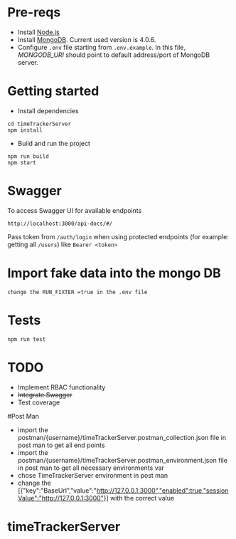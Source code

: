 
# Pre-reqs
- Install [Node.js](https://nodejs.org/en/)
- Install [MongoDB](https://www.mongodb.com/download-center/community). Current used version is 4.0.6.
- Configure `.env` file starting from `.env.example`. In this file, *MONGODB_URI* should point to default address/port of MongoDB server. 

# Getting started

- Install dependencies
```
cd timeTrackerServer
npm install
```

- Build and run the project
```
npm run build
npm start
```

# Swagger
To access Swagger UI for available endpoints
```
http://localhost:3000/api-docs/#/
```
Pass token from `/auth/login` when using protected endpoints (for example: getting all `/users`) like `Bearer <token>`

# Import fake data into the mongo DB
```
change the RUN_FIXTER =true in the .env file 
```

# Tests
```
npm run test
```

# TODO
- Implement RBAC functionality
- ~~Integrate Swagger~~
- Test coverage

#Post Man
- import the postman/{username}/timeTrackerServer.postman_collection.json file in post man to get all end points
- import the postman/{username}/timeTrackerServer.postman_environment.json file in post man to get all necessary environments var
- chose TimeTrackerServer environment in post man 
- change the [{"key":"BaseUrl","value":"http://127.0.0.1:3000","enabled":true,"sessionValue":"http://127.0.0.1:3000"}]
with the correct value 
# timeTrackerServer
